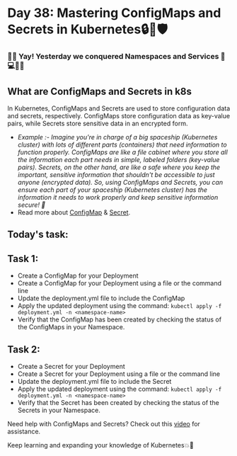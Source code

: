 # Day 38: Mastering ConfigMaps and Secrets in Kubernetes🔒🔑🛡️

###  👏🎉 Yay! Yesterday we conquered Namespaces and Services 💪💻🔗🚀

## What are ConfigMaps and Secrets in k8s
In Kubernetes, ConfigMaps and Secrets are used to store configuration data and secrets, respectively. ConfigMaps store configuration data as key-value pairs, while Secrets store sensitive data in an encrypted form.

- *Example :- Imagine you're in charge of a big spaceship (Kubernetes cluster) with lots of different parts (containers) that need information to function properly.
ConfigMaps are like a file cabinet where you store all the information each part needs in simple, labeled folders (key-value pairs).
Secrets, on the other hand, are like a safe where you keep the important, sensitive information that shouldn't be accessible to just anyone (encrypted data).
So, using ConfigMaps and Secrets, you can ensure each part of your spaceship (Kubernetes cluster) has the information it needs to work properly and keep sensitive information secure! 🚀*
- Read more about [ConfigMap](https://kubernetes.io/docs/concepts/configuration/configmap/) & [Secret](https://kubernetes.io/docs/concepts/configuration/secret/).
## Today's task:
## Task 1:
- Create a ConfigMap for your Deployment
- Create a ConfigMap for your Deployment using a file or the command line
- Update the deployment.yml file to include the ConfigMap
- Apply the updated deployment using the command: `kubectl apply -f deployment.yml -n <namespace-name>`
- Verify that the ConfigMap has been created by checking the status of the ConfigMaps in your Namespace.

## Task 2:
- Create a Secret for your Deployment
- Create a Secret for your Deployment using a file or the command line
- Update the deployment.yml file to include the Secret
- Apply the updated deployment using the command: `kubectl apply -f deployment.yml -n <namespace-name>`
- Verify that the Secret has been created by checking the status of the Secrets in your Namespace.

Need help with ConfigMaps and Secrets? Check out this [video](https://youtu.be/FAnQTgr04mU) for assistance.

  
Keep learning and expanding your knowledge of Kubernetes💥🙌
